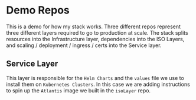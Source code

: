 # Demo Repos
This is a demo for how my stack works. Three different repos represent three different layers required to go to production at scale. The stack splits resources into the Infrastructure layer, dependencies into the ISO Layers, and scaling / deployment / ingress / certs into the Service layer.

## Service Layer
This layer is responsible for the `Helm Charts` and the `values` file we use to install them on `Kubernetes Clusters`.
In this case we are adding instructions to spin up the `Atlantis` image we built in the `isoLayer` repo.
